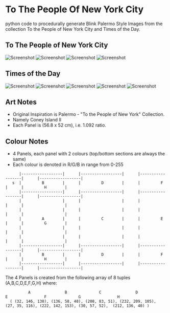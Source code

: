 # To The People Of New York City
python code to procedurally generate Blink Palermo Style Images from the collection To the People of New York City and Times of the Day.

## To The People of New York City
![Screenshot](https://github.com/benmichae/tothepeopleofnewyorkcity/blob/master/benmichae%20-%20toThePeopleOfNewYorkCity%20VII.png)
![Screenshot](https://github.com/benmichae/tothepeopleofnewyorkcity/blob/master/benmichae%20-%20toThePeopleOfNewYorkCity%20VIII.png)
![Screenshot](https://github.com/benmichae/tothepeopleofnewyorkcity/blob/master/benmichae%20-%20toThePeopleOfNewYorkCity%20IX.png)
![Screenshot](https://github.com/benmichae/tothepeopleofnewyorkcity/blob/master/benmichae%20-%20toThePeopleOfNewYorkCity%20X.png)
## Times of the Day 
![Screenshot](https://github.com/benmichae/tothepeopleofnewyorkcity/blob/master/benmichae%20-%20Palermo%20-%20%20Times%20Of%20The%20Day%20I%20.png)
![Screenshot](https://github.com/benmichae/tothepeopleofnewyorkcity/blob/master/benmichae%20-%20Palermo%20-%20%20Times%20Of%20The%20Day%20II.png)
![Screenshot](https://github.com/benmichae/tothepeopleofnewyorkcity/blob/master/benmichae%20-%20Palermo%20-%20%20Times%20Of%20The%20Day%20IV.png)
![Screenshot](https://github.com/benmichae/tothepeopleofnewyorkcity/blob/master/benmichae%20-%20Palermo%20-%20%20Times%20Of%20The%20Day%20V.png)
![Screenshot](https://github.com/benmichae/tothepeopleofnewyorkcity/blob/master/benmichae%20-%20Palermo%20-%20%20Times%20Of%20The%20Day%20VI.png)

## Art Notes
* Original Inspiration is Palermo - "To the People of New York" Collection.
* Namely Coney Island II
* Each Panel is (56.8 x 52 cm), i.e. 1.092 ratio.

## Colour Notes
* 4 Panels, each panel with 2 colours (top/bottom sections are always the same)
* Each colour is denoted in R/G/B in range from 0-255
~~~~
      |------------------|      |------------------|      |------------------|      |------------------|
   s  |         B        |      |         D        |      |         F        |      |         H        |
      |------------------|      |------------------|      |------------------|      |------------------|
      |                  |      |                  |      |                  |      |                  |
      |                  |      |                  |      |                  |      |                  |
      |         A        |      |         C        |      |         E        |      |         G        |
      |                  |      |                  |      |                  |      |                  |
      |                  |      |                  |      |                  |      |                  |
      |------------------|      |------------------|      |------------------|      |------------------|
      |         B        |      |         D        |      |         F        |      |         H        |
      |------------------|      |------------------|      |------------------|      |------------------|
~~~~

The 4 Panels is created from the following array of 8 tuples (A,B,C,D,E,F,G,H) where:

~~~~
          A               B              C               D              E                F              G                H
  ( (32, 146, 138), (136, 58, 48), (208, 83, 51), (232, 209, 105), (27, 35, 116), (222, 142, 153), (30, 57, 52),  (212, 136, 40) )
~~~~
